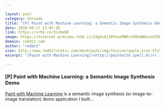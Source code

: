 ```yaml
---

layout: post
category: threads
title: "[P] Paint with Machine Learning: a Semantic Image Synthesis Demo"
date: 2020-09-17 17:07:36
link: https://vrhk.co/3iJmxOE
image: https://external-preview.redd.it/Idg4s8jIW7kaeMNRreIMsGWNuzsXTGPofYzOf65YdUg.png?width=624&height=326.701570681&auto=webp&crop=624:326.701570681,smart&s=744e1aa9d9fb7ef9130c976c245a8401dcd346eb
domain: reddit.com
author: "reddit"
icon: http://www.redditstatic.com/desktop2x/img/favicon/apple-icon-57x57.png
excerpt: "[Paint with Machine Learning](<http://paintwith.spell.ml/>) is a semantic image synthesis (or image-to-image translation) demo application I built..."

---
```


### [P] Paint with Machine Learning: a Semantic Image Synthesis Demo

[Paint with Machine Learning](<http://paintwith.spell.ml/>) is a semantic image synthesis (or image-to-image translation) demo application I built...